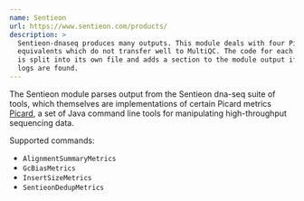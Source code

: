 ```yaml
---
name: Sentieon
url: https://www.sentieon.com/products/
description: >
  Sentieon-dnaseq produces many outputs. This module deals with four Picard
  equivalents which do not transfer well to MultiQC. The code for each script
  is split into its own file and adds a section to the module output if
  logs are found.
---
```


The Sentieon module parses output from the Sentieon dna-seq suite of tools,
which themselves are implementations of certain Picard metrics
[Picard](http://broadinstitute.github.io/picard/),
a set of Java command line tools for manipulating high-throughput
sequencing data.

Supported commands:

- `AlignmentSummaryMetrics`
- `GcBiasMetrics`
- `InsertSizeMetrics`
- `SentieonDedupMetrics`

